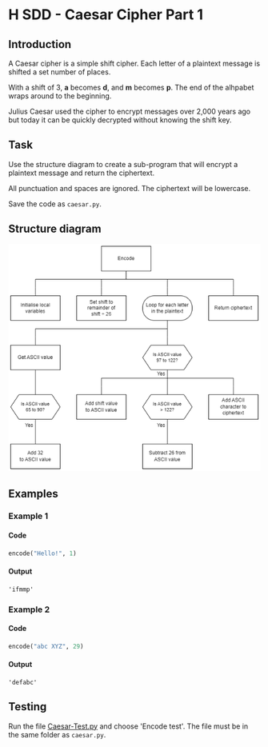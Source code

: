 # H SDD - Caesar Cipher Part 1


## Introduction

A Caesar cipher is a simple shift cipher.  Each letter of a plaintext message is shifted a set number of places.

With a shift of 3, __a__ becomes __d__, and __m__ becomes __p__.  The end of the alhpabet wraps around to the beginning.

Julius Caesar used the cipher to encrypt messages over 2,000 years ago but today it can be quickly decrypted without knowing the shift key.


## Task

Use the structure diagram to create a sub-program that will encrypt a plaintext message and return the ciphertext.

All punctuation and spaces are ignored.  The ciphertext will be lowercase.

Save the code as `caesar.py`.


## Structure diagram

  ![Structure diagram](assets/sd.png)


## Examples

### Example 1

#### Code
``` python
encode("Hello!", 1)
```

#### Output
```
'ifmmp'
```

### Example 2

#### Code
``` python
encode("abc XYZ", 29)
```

#### Output
```
'defabc'
```

## Testing

Run the file [Caesar-Test.py](assets/Caesar-Test.py "Download file") and choose 'Encode test'.  The file must be in the same folder as `caesar.py`.
